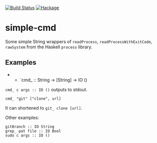 [![Build Status](https://travis-ci.org/juhp/simple-cmd.png)](https://travis-ci.org/juhp/simple-cmd)
[![Hackage](http://img.shields.io/hackage/v/cabal-rpm.png)](http://hackage.haskell.org/package/simple-cmd)

# simple-cmd

Some simple String wrappers of `readProcess`, `readProcessWithExitCode`,
`rawSystem` from the Haskell `process` library.

## Examples

- - `cmd_ :: String -> [String] -> IO ()

`cmd_ c args :: IO ()` outputs to stdout.

```
cmd_ "git" ["clone", url]
```
It can shortened to `git_ clone [url]`.

Other examples:
```
gitBranch :: IO String
grep_ pat file :: IO Bool
sudo c args :: IO ()
```
